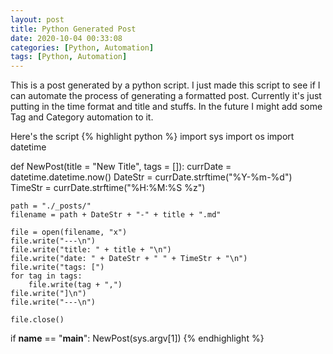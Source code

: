 ```yaml
---
layout: post
title: Python Generated Post
date: 2020-10-04 00:33:08 
categories: [Python, Automation]
tags: [Python, Automation]
---
```


This is a post generated by a python script.
I just made this script to see if I can automate the process of generating a formatted post. Currently it's just putting in the time format and title and stuffs. In the future I might add some Tag and Category automation to it.  

Here's the script
{% highlight python %}
import sys
import os
import datetime

def NewPost(title = "New Title", tags = []):
    currDate = datetime.datetime.now()
    DateStr = currDate.strftime("%Y-%m-%d")
    TimeStr = currDate.strftime("%H:%M:%S %z")

    path = "./_posts/"
    filename = path + DateStr + "-" + title + ".md"

    file = open(filename, "x")
    file.write("---\n")
    file.write("title: " + title + "\n")
    file.write("date: " + DateStr + " " + TimeStr + "\n")
    file.write("tags: [")
    for tag in tags:
        file.write(tag + ",")
    file.write("]\n")
    file.write("---\n")

    file.close()

if __name__ == "__main__":
    NewPost(sys.argv[1])
{% endhighlight %}
